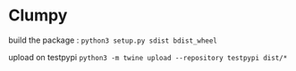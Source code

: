 # Clumpy

build the package :
`python3 setup.py sdist bdist_wheel`

upload on testpypi
`python3 -m twine upload --repository testpypi dist/*`
